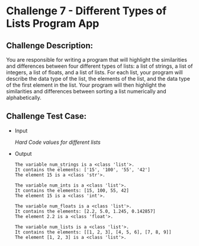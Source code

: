 # Challenge 7 - Different Types of Lists Program App


## Challenge Description:

You are responsible for writing a program that will highlight the similarities and differences
between four different types of lists: a list of strings, a list of integers, a list of floats, and a list of
lists. For each list, your program will describe the data type of the list, the elements of the list,
and the data type of the first element in the list. Your program will then highlight the similarities
and differences between sorting a list numerically and alphabetically.

## Challenge Test Case:

- Input

     _Hard Code values for different lists_


- Output

    ```
    The variable num_strings is a <class 'list'>.
    It contains the elements: ['15', '100', '55', '42']
    The element 15 is a <class 'str'>.
    
    The variable num_ints is a <class 'list'>.
    It contains the elements: [15, 100, 55, 42]
    The element 15 is a <class 'int'>.
    
    The variable num_floats is a <class 'list'>.
    It contains the elements: [2.2, 5.0, 1.245, 0.142857]
    The element 2.2 is a <class 'float'>.

    The variable num_lists is a <class 'list'>.
    It contains the elements: [[1, 2, 3], [4, 5, 6], [7, 8, 9]]
    The element [1, 2, 3] is a <class 'list'>.

     ```
